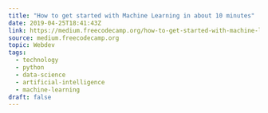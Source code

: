 ```yaml
---
title: "How to get started with Machine Learning in about 10 minutes"
date: 2019-04-25T18:41:43Z
link: https://medium.freecodecamp.org/how-to-get-started-with-machine-learning-in-less-than-10-minutes-b5ea68462d23?source=rss----336d898217ee---4
source: medium.freecodecamp.org
topic: Webdev
tags:
  - technology
  - python
  - data-science
  - artificial-intelligence
  - machine-learning
draft: false
---
```


